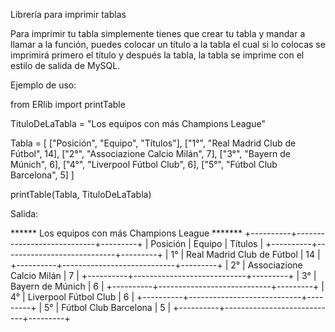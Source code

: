 Librería para imprimir tablas

Para imprimir tu tabla simplemente tienes que crear tu tabla y mandar a llamar a la función, puedes colocar un título a la tabla el cual si lo colocas se imprimirá primero el título y después la tabla, la tabla se imprime con el estilo de salida de MySQL.

Ejemplo de uso:

from ERlib import printTable

TituloDeLaTabla = "Los equipos con más Champions League"

Tabla = [
    ["Posición", "Equipo", "Títulos"],
    ["1°", "Real Madrid Club de Fútbol", 14],
    ["2°", "Associazione Calcio Milán", 7],
    ["3°", "Bayern de Múnich", 6],
    ["4°", "Liverpool Fútbol Club", 6],
    ["5°", "Fútbol Club Barcelona", 5]
]

printTable(Tabla, TituloDeLaTabla)

Salida:

****** Los equipos con más Champions League *******
+----------+----------------------------+---------+
| Posición | Equipo                     | Títulos |
+----------+----------------------------+---------+
| 1°       | Real Madrid Club de Fútbol | 14      |
+----------+----------------------------+---------+
| 2°       | Associazione Calcio Milán  | 7       |
+----------+----------------------------+---------+
| 3°       | Bayern de Múnich           | 6       |
+----------+----------------------------+---------+
| 4°       | Liverpool Fútbol Club      | 6       |
+----------+----------------------------+---------+
| 5°       | Fútbol Club Barcelona      | 5       |
+----------+----------------------------+---------+
